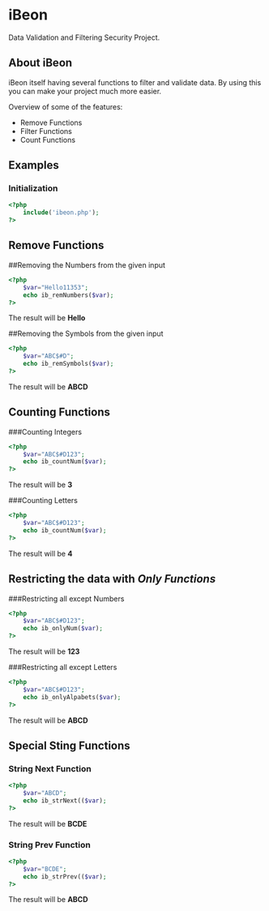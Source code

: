 iBeon
=====

Data Validation and Filtering Security Project.

## About iBeon

iBeon itself having several functions to filter and validate data. By using this you can make your project much more easier.

Overview of some of the features:

* Remove Functions
* Filter Functions
* Count Functions

## Examples

### Initialization
```php
<?php
    include('ibeon.php');
?>
```
## Remove Functions

##Removing the Numbers from the given input

```php
<?php
    $var="Hello11353";
    echo ib_remNumbers($var);
?>
```
The result will be **Hello**

##Removing the Symbols from the given input

```php
<?php
    $var="ABC$#D";
    echo ib_remSymbols($var);
?>
```
The result will be **ABCD**

## Counting Functions

###Counting Integers

```php
<?php
    $var="ABC$#D123";
    echo ib_countNum($var);
?>
```
The result will be **3**

###Counting Letters

```php
<?php
    $var="ABC$#D123";
    echo ib_countNum($var);
?>
```
The result will be **4**

## Restricting the data with *Only Functions*

###Restricting all except Numbers

```php
<?php
    $var="ABC$#D123";
    echo ib_onlyNum($var);
?>
```
The result will be **123**

###Restricting all except Letters

```php
<?php
    $var="ABC$#D123";
    echo ib_onlyAlpabets($var);
?>
```
The result will be **ABCD**

## Special Sting Functions

### String Next Function

```php
<?php
    $var="ABCD";
    echo ib_strNext(($var);
?>
```
The result will be **BCDE**

### String Prev Function

```php
<?php
    $var="BCDE";
    echo ib_strPrev(($var);
?>
```
The result will be **ABCD**
